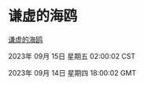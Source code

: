 # 谦虚的海鸥
[谦虚的海鸥](http://219.139.196.56:56308/qxdho/course/base/hotlink/index.php)

2023年 09月 15日 星期五 02:00:02 CST

2023年 09月 14日 星期四 18:00:02 GMT
